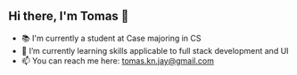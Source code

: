 ## Hi there, I'm Tomas 👋

- 📚 I'm currently a student at Case majoring in CS
- 🌱 I’m currently learning skills applicable to full stack development and UI
- 📫 You can reach me here: tomas.kn.jay@gmail.com
